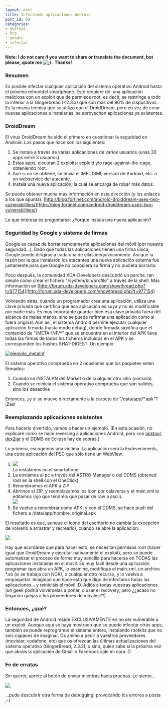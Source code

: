 ```yaml
---
layout: post
title: Infectando aplicaciones Android
post_id: 69
categories: 
- android
- bug
- google
- infectar
---
```


**Note: I do not care if you want to share or translate the document, but please, quote me 
![;)](http://s1.wp.com/wp-includes/images/smilies/icon_wink.gif?m=1221158483g) . Thanks!**


### Resumen

Es posible infectar cualquier aplicación del sistema operativo Android hasta el próximo 
rebootdel 
smartphone. Esto requiere de  una aplicación maliciosa con un exploit que de permisos root, es decir, se restringe a todo lo inferior a la Gingerbread (<2.3.x) que son más del 90% de dispositivos. Es la misma técnica que se utilizo con el DroidDream, pero en vez de crear nuevas aplicaciones e instalarlas, se aprovechan aplicaciones ya existentes.

### DroidDream

El virus DroidDream ha sido el primero en cuestionar la seguridad en Android. Los pasos que hace son los siguientes:

1. Se instala a través de varias aplicaciones de varios usuarios (unas 30 apps entre 3 usuarios).
2. Estas apps, ejecutan 2 exploits: exploid y/o rage-against-the-cage, obteniendo root.
3. Aún si no se obtiene, se envia el IMEI, ISMI, version de Android, etc. a un webservice del atacante.
4. Instala una nueva aplicación, la cual se encarga de robar más datos.

Se puede obtener mucha más información en esta dirección (y los enlaces a los que apunta):
[http://blog.fortinet.com/android-droiddream-uses-two-vulnerabilities/](http://blog.fortinet.com/android-droiddream-uses-two-vulnerabilities/)

Lo que interesa es preguntarse: ¿Porque instala una nueva aplicación?

### Seguridad by Google y sistema de firmas

Google es capaz de borrar remotamente aplicaciones del móvil (por nuestra seguridad...). Dado que todas las aplicaciones tienen una firma única, Google puede dirigirse a cada una de ellas inequívocamente. Así que la razón por la que instalaron los atacantes una nueva aplicación externa fue justamente para que Google no conociera su firma y no pudiera borrarla.

Poco después, la comunidad XDA-Developers descubrió un parche, tan simple como crear el fichero "/system/bin/profile" a través de la shell. Más información en 
[http://forum.xda-developers.com/showthread.php?t=977154](http://forum.xda-developers.com/showthread.php?t=977154)

Volviendo atrás, cuando un programador crea una aplicación, utiliza una clave privada que certifica que esa aplicación es suya y no es modificable por nadie más. Es muy importante guardar bien esa clave privada fuera del alcance de malas manos, sino se puede refirmar una aplicación como si fuera original. Aún así, el sistema Android permite ejecutar cualquier aplicación firmada (hasta modo 
debug), donde firmada significa que el contenido de "/META-INF/*" que se encuentra en el interior del APK lleva todas las firmas de todos los ficheros incluidos en el APK y se corresponden los hashes SHA1-DIGEST. Un ejemplo:

[![ejemplo_metaInf](http://sergioarcos.files.wordpress.com/2011/03/ejemplo_metainf.png?w=300)](http://sergioarcos.files.wordpress.com/2011/03/ejemplo_metainf.png)

El sistema operativo comprueba en 2 ocasiones que los paquetes esten firmados:

1. Cuando se INSTALAN del Market o de cualquier otro sitio (consola)
2. Cuando se reinicia el sistema operativo comprueba que son validos, sino los desactiva

Entonces, ¿y si se mueve directamente a la carpeta de "/data/app/*.apk"? ¡Zas!

### Reemplazando aplicaciones existentes

Para hacerlo divertido, vamos a hacer un ejemplo. (En esta ocasión, no explicaré como se hace reversing a aplicaciones Android, pero con 
[apktool](http://code.google.com/p/android-apktool/), 
[dex2jar](http://code.google.com/p/dex2jar/) y el DDMS de Eclipse hay de sobras.)

Lo primero, escogemos una victima. La aplicación será la Esdeveniments, una cutre aplicación del PSC que sólo tiene un WebView.

1. [![](http://sergioarcos.files.wordpress.com/2011/03/descarga_psc.png?w=300)](http://sergioarcos.files.wordpress.com/2011/03/descarga_psc.png) <br/>La instalamos en el smartphone
2. La enviamos al pc a través del ASTRO Manager o del DDMS (obtened root en la shell con el OneClick)
3. Renombramos el APK a ZIP
4. Abrimos el ZIP, y reemplazamos los icon por calaveras y el main.xml lo editamos (ojo que tendréis que pasar de raw a ascii). <br/> [![](http://sergioarcos.files.wordpress.com/2011/03/main_xml1.png?w=300)](http://sergioarcos.files.wordpress.com/2011/03/main_xml1.png)
5. Se vuelve a renombrar como APK, y con el DDMS, se hace push del fichero a /data/app/nombre_original.apk

El resultado es que, aunque el icono del escritorio no cambia (a excepción de volverlo a arrastrar y recrearlo), cuando se abre la aplicación:

[![](http://sergioarcos.files.wordpress.com/2011/03/sorpresa1.png?w=180)](http://sergioarcos.files.wordpress.com/2011/03/sorpresa1.png)

Hay que acordarse que para hacer esto, se necesitan permisos root (hacer igual que DroidDream y ejecutar nativamente el exploit), pero se puede automatizar el proceso de forma muy sencilla para hacerse en TODAS las aplicaciones instaladas en el movil. Es muy facil desde una aplicación programar que abra un APK, lo examine, modifique el main.xml, un archivo *.so (si se trabaja con NDK), o cualquier otro recurso, y lo vuelva a empaquetar. Imaginad que hace esto que digo de infectaros todas las aplicaciones... y reiniciáis el móvil :D. Adiós a todas vuestras aplicaciones. (un 
geek podría volvérselas a poner, o usar el recovery, pero ¿¿acaso no llegarían quejas a los proveedores de móviles??)

### Entonces, ¿qué?

La seguridad de Android reside EXCLUSIVAMENTE en no ser vulnerable a un exploit. Aunque aquí se haya mostrado que se puede infectar otras apps, también se puede reprogramar el sistema entero, instalando rootkits que no sois capaces de imaginar. Os animo a pedir a vuestros proveedores (movistar, vodafone, etc) que os ofrezcan las últimas actualizaciones del sistema operativo (GingerBread, 2.3.3), o sino, quien sabe si la próxima vez que abráis la aplicación de Gmail o Facebook sale mi cara :D

### Fe de erratas

Sin querer, aprete al botón de enviar mientras hacia pruebas. Lo siento...

[![](http://sergioarcos.files.wordpress.com/2011/03/esdeveniments.png?w=180)](http://sergioarcos.files.wordpress.com/2011/03/esdeveniments.png) 

...pude descubrir otra forma de debugging: provocando los errores a posta ;-)
